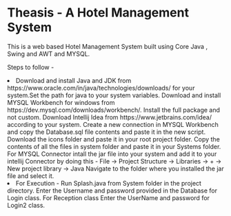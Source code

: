 # Theasis - A Hotel Management System
<p>This is a web based Hotel Management System built using Core Java , Swing and AWT and MYSQL.<p>
  
Steps to follow - <br>
<li>
Download and install Java and JDK from https://www.oracle.com/in/java/technologies/downloads/ for your system.Set the path for java to your system variables.
Download and install MYSQL Workbench for windows from https://dev.mysql.com/downloads/workbench/. Install the full package and not custom.
Download Intellij Idea from https://www.jetbrains.com/idea/ according to your system.
Create a new connection in MYSQL Workbench and copy the Database.sql file contents and paste it in the new script.
Download the icons folder and paste it in your root project folder.
Copy the contents of all the files in system folder and paste it in your Systems folder.
For MYSQL Connector intall the jar file into your system and add it to your intellij Connector by doing this - File -> Project Structure -> Libraries -> + -> New project library -> Java Navigate to the folder where you installed the jar file and select it.
</li>
<li>
For Execution -
Run Splash.java from System folder in the project directory.
Enter the Username and password provided in the Database for Login class.
For Reception class Enter the UserName and password for Login2 class.
</li>



